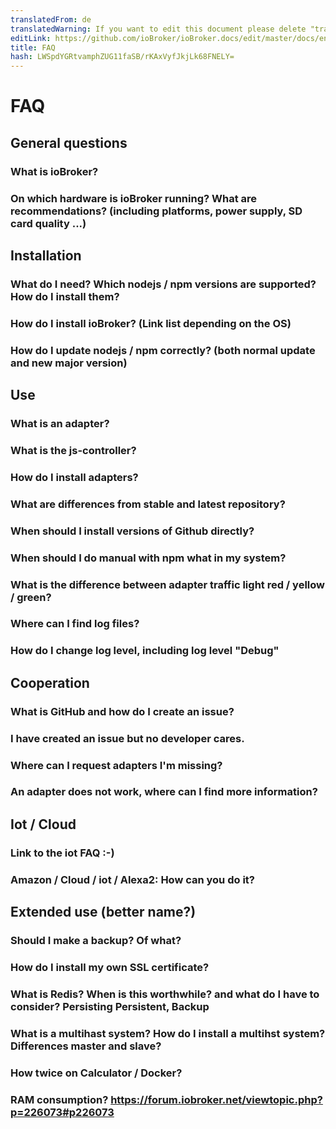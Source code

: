 ```yaml
---
translatedFrom: de
translatedWarning: If you want to edit this document please delete "translatedFrom" field, elsewise this document will be translated automatically again
editLink: https://github.com/ioBroker/ioBroker.docs/edit/master/docs/en/faq/README.md
title: FAQ
hash: LWSpdYGRtvamphZUG11faSB/rKAxVyfJkjLk68FNELY=
---
```

# FAQ
## General questions
### What is ioBroker?
### On which hardware is ioBroker running? What are recommendations? (including platforms, power supply, SD card quality ...)
## Installation
### What do I need? Which nodejs / npm versions are supported? How do I install them?
### How do I install ioBroker? (Link list depending on the OS)
### How do I update nodejs / npm correctly? (both normal update and new major version)
## Use
### What is an adapter?
### What is the js-controller?
### How do I install adapters?
### What are differences from stable and latest repository?
### When should I install versions of Github directly?
### When should I do manual with npm what in my system?
### What is the difference between adapter traffic light red / yellow / green?
### Where can I find log files?
### How do I change log level, including log level "Debug"
## Cooperation
### What is GitHub and how do I create an issue?
### I have created an issue but no developer cares.
### Where can I request adapters I'm missing?
### An adapter does not work, where can I find more information?
## Iot / Cloud
### Link to the iot FAQ :-)
### Amazon / Cloud / iot / Alexa2: How can you do it?
## Extended use (better name?)
### Should I make a backup? Of what?
### How do I install my own SSL certificate?
### What is Redis? When is this worthwhile? and what do I have to consider? Persisting Persistent, Backup
### What is a multihast system? How do I install a multihst system? Differences master and slave?
### How twice on Calculator / Docker?
### RAM consumption? https://forum.iobroker.net/viewtopic.php?p=226073#p226073